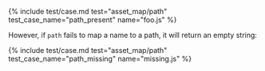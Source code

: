 ---
---
{%
  include test/case.md
    test="asset_map/path"
    test_case_name="path_present"
    name="foo.js"
%}

However, if `path` fails to map a name to a path, it will return an empty string:

{%
  include test/case.md
    test="asset_map/path"
    test_case_name="path_missing"
    name="missing.js"
%}
